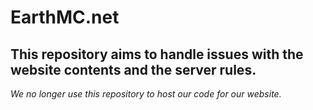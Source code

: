 # EarthMC.net

## This repository aims to handle issues with the website contents and the server rules.

_We no longer use this repository to host our code for our website._
